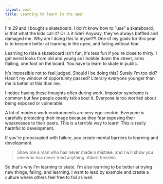 ```yaml
---
layout: post
title: Learning to learn in the open
---
```


I'm 29 and I bought a skateboard. I don't know how to “use” a skateboard, is that what the kids call it? Or is it ride? Anyway, they've always baffled and damaged me. Why am I doing this to myself?! One of my goals for this year is to become better at learning in the open, and failing without fear. 

Learning to ride a skateboard isn't fun, it's less fun if you're close to thirty. I get weird looks from old and young as I hobble down the street, arms flailing, one foot on the board. You have to learn to skate in public. 

It's impossible not to feel judged. Should I be doing this? Surely I'm too old? Hasn't my window of opportunity passed? Literally everyone younger than me is better at this than me.

I notice having these thoughts often during work. Impostor syndrome is common but few people openly talk about it. Everyone is too worried about being exposed or vulnerable.

A lot of modern work environments are very ego-centric. Everyone is carefully protecting their image because they fear exposing their weaknesses to their peers. This is a terrible way to learn! This is really harmful to development.

If you're preoccupied with failure, you create mental barriers to learning and development.

> Show me a man who has never made a mistake, and I will show you one who has never tried anything. 
> Albert Einstein

So that's why I'm learning to skate. I'm also learning to be better at trying new things, failing, and learning. I want to lead by example and create a culture where others feel free to fail as well.
